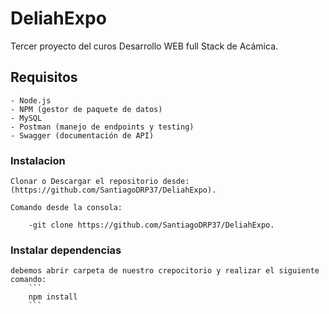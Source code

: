 # DeliahExpo
Tercer proyecto del curos Desarrollo WEB full Stack de Acámica.

## Requisitos
    - Node.js
    - NPM (gestor de paquete de datos)
    - MySQL
    - Postman (manejo de endpoints y testing)
    - Swagger (documentación de API)
 ### Instalacion 
    Clonar o Descargar el repositorio desde: (https://github.com/SantiagoDRP37/DeliahExpo).

    Comando desde la consola:
    
        -git clone https://github.com/SantiagoDRP37/DeliahExpo.
 ### Instalar dependencias
    debemos abrir carpeta de nuestro crepocitorio y realizar el siguiente comando:
        ```
        npm install
        ```
